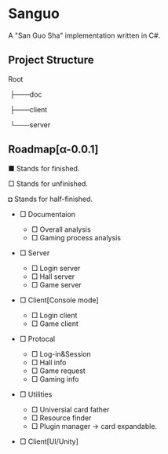 # Sanguo

A "San Guo Sha" implementation written in C#.

## Project Structure

  Root

​     ├───doc 

​     ├───client

​     └───server

## Roadmap[α-0.0.1]

■ Stands for finished.

□ Stands for unfinished.

◘ Stands for half-finished.
* □ Documentaion
  * □ Overall analysis
  * □ Gaming process analysis 

* □ Server
  * □ Login server
  * □ Hall server
  * □ Game server

* □ Client[Console mode]
  * □ Login client
  * □ Game client

* □ Protocal
  * □ Log-in&Session
  * □ Hall info
  * □ Game request
  * □ Gaming info

* □ Utilities
  * □ Universial card father
  * □ Resource finder
  * □ Plugin manager -> card expandable.

* □ Client[UI/Unity]
